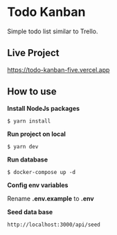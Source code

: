 # Todo Kanban
Simple todo list similar to Trello.


## Live Project
https://todo-kanban-five.vercel.app


## How to use
**Install NodeJs packages**

    $ yarn install

**Run project on local**

    $ yarn dev

**Run database**

    $ docker-compose up -d

**Config env variables**

Rename  __.env.example__  to  __.env__



**Seed data base**
````
http://localhost:3000/api/seed
````


